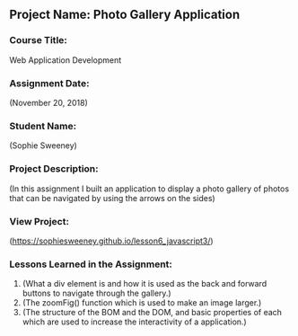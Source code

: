 ## Project Name:  Photo Gallery Application

### Course Title:
Web Application Development

### Assignment Date:  
(November 20, 2018)

### Student Name:  
(Sophie Sweeney)

### Project Description:
(In this assignment I built an application to display a photo gallery of photos that can be navigated by using the arrows on the sides)

### View Project:
(https://sophiesweeney.github.io/lesson6_javascript3/)

### Lessons Learned in the Assignment:
1. (What a div element is and how it is used as the back and forward buttons to navigate through the gallery.)
2. (The zoomFig() function which is used to make an image larger.)
3. (The structure of the BOM and the DOM, and basic properties of each which are used to increase the interactivity of a application.)

